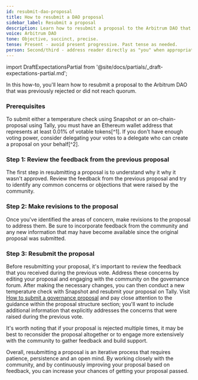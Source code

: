 ```yaml
---
id: resubmit-dao-proposal
title: How to resubmit a DAO proposal
sidebar_label: Resubmit a proposal
description: Learn how to resubmit a proposal to the Arbitrum DAO that was previously rejected or did not reach quorum.
voice: Arbitrum DAO
tone: Objective, succinct, precise.
tense: Present - avoid present progressive. Past tense as needed.
person: Second/third - address reader directly as "you" when appropriate, refer to the DAO as the DAO, not as "we".
---
```


import DraftExpectationsPartial from '@site/docs/partials/_draft-expectations-partial.md'; 

<DraftExpectationsPartial />

In this how-to, you'll learn how to resubmit a proposal to the Arbitrum DAO that was previously rejected or did not reach quorum.

### Prerequisites

To submit either a <a data-quicklook-from='temperature-check'>temperature check</a> using <a data-quicklook-from='snapshot'>Snapshot</a> or an <a data-quicklook-from='on-chain-proposal'>on-chain-proposal</a> using <a data-quicklook-from='tally'>Tally</a>, you must have an Ethereum wallet address that represents at least 0.01% of votable tokens[^1]. If you don't have enough voting power, consider delegating your votes to a delegate who can create a proposal on your behalf[^2].


### Step 1: Review the feedback from the previous proposal

The first step in resubmitting a proposal is to understand why it why it wasn't approved. Review the feedback from the previous proposal and try to identify any common concerns or objections that were raised by the community.

### Step 2: Make revisions to the proposal

Once you've identified the areas of concern, make revisions to the proposal to address them. Be sure to incorporate feedback from the community and any new information that may have become available since the original proposal was submitted.

### Step 3: Resubmit the proposal

Before resubmitting your proposal, it's important to review the feedback that you received during the previous vote. Address these concerns by editing your proposal and engaging with the community on the governance forum. After making the necessary changes, you can then conduct a new temperature check with Snapshot and resubmit your proposal on Tally. Visit [How to submit a governance proposal](./create-submit-dao-proposal) and pay close attention to the guidance within the proposal structure section; you'll want to include additional information that explicitly addresses the concerns that were raised during the previous vote.

It's worth noting that if your proposal is rejected multiple times, it may be best to reconsider the proposal altogether or to engage more extensively with the community to gather feedback and build support.

Overall, resubmitting a proposal is an iterative process that requires patience, persistence and an open mind. By working closely with the community, and by continuously improving your proposal based on feedback, you can increase your chances of getting your proposal passed.